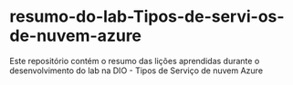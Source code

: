 # resumo-do-lab-Tipos-de-servi-os-de-nuvem-azure
Este repositório contém o resumo das lições aprendidas durante o desenvolvimento do lab na DIO - Tipos de Serviço de nuvem Azure
